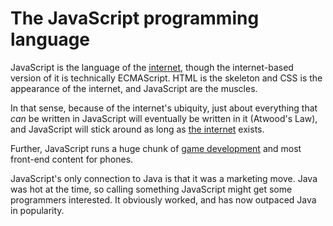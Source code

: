 
# The JavaScript programming language

JavaScript is the language of the [internet](computers-software-webdev.md), though the internet-based version of it is technically ECMAScript. HTML is the skeleton and CSS is the appearance of the internet, and JavaScript are the muscles.

In that sense, because of the internet's ubiquity, just about everything that *can* be written in JavaScript will eventually be written in it (Atwood's Law), and JavaScript will stick around as long as [the internet](computers-sofware-webdev.md) exists.

Further, JavaScript runs a huge chunk of [game development](computers-software-gamedev.md) and most front-end content for phones.

JavaScript's only connection to Java is that it was a marketing move. Java was hot at the time, so calling something JavaScript might get some programmers interested. It obviously worked, and has now outpaced Java in popularity.
